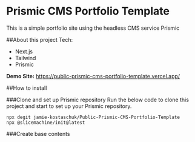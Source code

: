 # Prismic CMS Portfolio Template
This is a simple portfolio site using the headless CMS service Prismic

##About this project
Tech:
- Next.js
- Tailwind
- Prismic

**Demo Site:**
https://public-prismic-cms-portfolio-template.vercel.app/

##How to install

###Clone and set up Prismic repository
Run the below code to clone this project and start to set up your Prismic repository. 

```
npx degit jamie-kostaschuk/Public-Prismic-CMS-Portfolio-Template
npx @slicemachine/init@latest
```

###Create base contents

